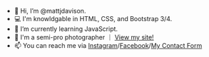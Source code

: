 - 👋 Hi, I’m @mattjdavison.
- 💻 I'm knowldgable in HTML, CSS, and Bootstrap 3/4.
- 🌱 I’m currently learning JavaScript.
- 📸 I'm a semi-pro photographer &#65372; <a href="https://www.mjdonlineuk.com" target="_blank">View my site!</a>
- 📫 You can reach me via <a href="https://www.instagram.com/mjd.online" target="_blank">Instagram</a>/<a href="https://www.facebook.com/photographymjd" target="_blank">Facebook</a>/<a href="https://www.mjdonlineuk.com/contact-us" target="_blank">My Contact Form</a>

<!---
mattjdavison/mattjdavison is a ✨ special ✨ repository because its `README.md` (this file) appears on your GitHub profile.
You can click the Preview link to take a look at your changes.
--->
